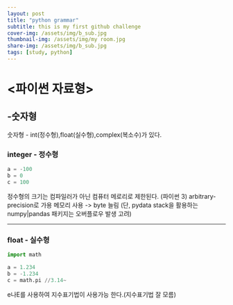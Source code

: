 ```yaml
---
layout: post
title: "python grammar"
subtitle: this is my first github challenge
cover-img: /assets/img/b_sub.jpg
thumbnail-img: /assets/img/my room.jpg
share-img: /assets/img/b_sub.jpg
tags: [study, python]
---
```


# <파이썬 자료형>

## -숫자형

숫자형 - int(정수형),float(실수형),complex(복소수)가 있다.

### integer - 정수형

~~~python
a = -100
b = 0
c = 100
~~~

정수형의 크기는 컴파일러가 아닌 컴퓨터 메로리로 제한된다. (파이썬 3)
arbitrary-precision로 가용 메모리 사용 -> byte 늘림
(단, pydata stack을 활용하는 numpy|pandas 패키지는 오버플로우 발생 고려)

------------------------------------------------------------------------

### float - 실수형

~~~python
import math

a = 1.234
b = -1.234
c = math.pi //3.14~
~~~

e나E를 사용하여 지수표기법이 사용가능 한다.(지수표기법 잘 모름)
